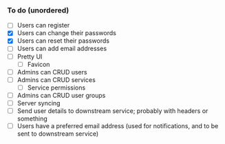 ### To do (unordered)

-   [ ] Users can register
-   [x] Users can change their passwords
-   [x] Users can reset their passwords
-   [ ] Users can add email addresses
-   [ ] Pretty UI
    -   [ ] Favicon
-   [ ] Admins can CRUD users
-   [ ] Admins can CRUD services
    -   [ ] Service permissions
-   [ ] Admins can CRUD user groups
-   [ ] Server syncing
-   [ ] Send user details to downstream service; probably with headers or something
-   [ ] Users have a preferred email address (used for notifications, and to be sent to downstream service)
